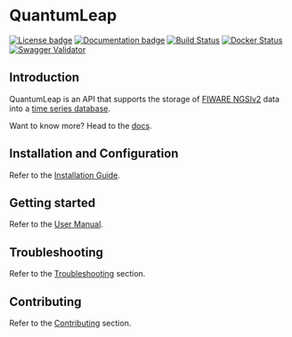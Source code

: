 # QuantumLeap

[![License badge](https://img.shields.io/badge/license-MIT-blue.svg)](https://opensource.org/licenses/MIT)
[![Documentation badge](https://img.shields.io/badge/docs-latest-yellow.svg)](https://smartsdk.github.io/ngsi-timeseries-api/)
[![Build Status](https://travis-ci.org/smartsdk/ngsi-timeseries-api.svg?branch=master)](https://travis-ci.org/smartsdk/ngsi-timeseries-api)
[![Docker Status](https://img.shields.io/docker/pulls/smartsdk/quantumleap.svg)](https://hub.docker.com/r/smartsdk/quantumleap/)
[![Swagger Validator](https://img.shields.io/swagger/valid/2.0/https/raw.githubusercontent.com/OAI/OpenAPI-Specification/master/examples/v2.0/json/petstore-expanded.json.svg)](https://app.swaggerhub.com/apis/smartsdk/ngsi-tsdb/0.1)

## Introduction

QuantumLeap is an API that supports the storage of [FIWARE NGSIv2](http://docs.orioncontextbroker.apiary.io/#)
data into a [time series database](https://en.wikipedia.org/wiki/Time_series_database).

Want to know more? Head to the [docs](https://smartsdk.github.io/ngsi-timeseries-api/).

## Installation and Configuration

Refer to the [Installation Guide](https://smartsdk.github.io/ngsi-timeseries-api/admin/).

## Getting started

Refer to the [User Manual](https://smartsdk.github.io/ngsi-timeseries-api/user/).

## Troubleshooting

Refer to the [Troubleshooting](https://smartsdk.github.io/ngsi-timeseries-api/user/troubleshooting/) section.

## Contributing

Refer to the [Contributing](https://smartsdk.github.io/ngsi-timeseries-api/user/contributing/) section.
